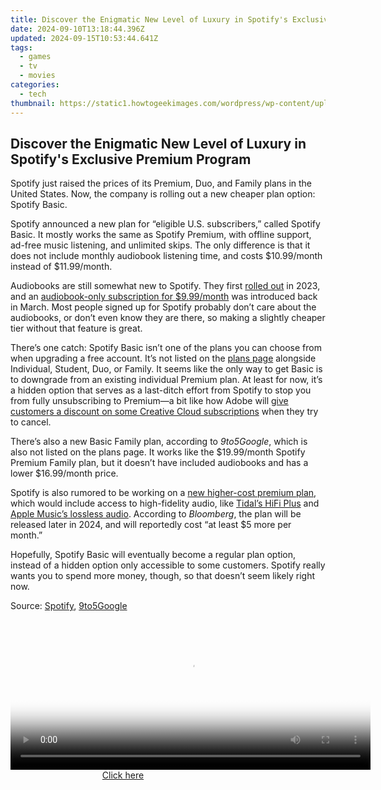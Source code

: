 ```yaml
---
title: Discover the Enigmatic New Level of Luxury in Spotify's Exclusive Premium Program
date: 2024-09-10T13:18:44.396Z
updated: 2024-09-15T10:53:44.641Z
tags:
  - games
  - tv
  - movies
categories:
  - tech
thumbnail: https://static1.howtogeekimages.com/wordpress/wp-content/uploads/2023/11/spotify-wrapped-2023.png
---
```


## Discover the Enigmatic New Level of Luxury in Spotify's Exclusive Premium Program

Spotify just raised the prices of its Premium, Duo, and Family plans in the United States. Now, the company is rolling out a new cheaper plan option: Spotify Basic.

 Spotify announced a new plan for “eligible U.S. subscribers,” called Spotify Basic. It mostly works the same as Spotify Premium, with offline support, ad-free music listening, and unlimited skips. The only difference is that it does not include monthly audiobook listening time, and costs $10.99/month instead of $11.99/month.

 Audiobooks are still somewhat new to Spotify. They first [rolled out](https://youtube-web.techidaily.com/ed-2024-approved-engage-and-inspire-viewers-animated-subscribers-in-filmora-explained/) in 2023, and an [audiobook-only subscription for $9.99/month](https://win11-tips.techidaily.com/overcoming-windows-update-failures-strategies-for-error-0x30017/) was introduced back in March. Most people signed up for Spotify probably don’t care about the audiobooks, or don’t even know they are there, so making a slightly cheaper tier without that feature is great.

 There’s one catch: Spotify Basic isn’t one of the plans you can choose from when upgrading a free account. It’s not listed on the [plans page](https://www.spotify.com/us/premium/#plans) alongside Individual, Student, Duo, or Family. It seems like the only way to get Basic is to downgrade from an existing individual Premium plan. At least for now, it’s a hidden option that serves as a last-ditch effort from Spotify to stop you from fully unsubscribing to Premium—a bit like how Adobe will [give customers a discount on some Creative Cloud subscriptions](https://www.reddit.com/r/editors/comments/1baupzl/slightly%5Funethical%5Ftipif%5Fyou%5Fstart%5Fthe/) when they try to cancel.

 There’s also a new Basic Family plan, according to _9to5Google_, which is also not listed on the plans page. It works like the $19.99/month Spotify Premium Family plan, but it doesn’t have included audiobooks and has a lower $16.99/month price.

 Spotify is also rumored to be working on a [new higher-cost premium plan](https://www.bloomberg.com/news/articles/2024-06-11/spotify-to-introduce-more-expensive-subscription-tier-for-music-lovers?srnd=telecom&embedded-checkout=true), which would include access to high-fidelity audio, like [Tidal’s HiFi Plus](https://facebook-videos.techidaily.com/updated-in-2024-efficient-facebook-video-extraction-procedures/) and [Apple Music’s lossless audio](https://win-forum.techidaily.com/step-by-step-guide-setting-up-and-enabling-revoappmanager-with-revouninstaller/). According to _Bloomberg_, the plan will be released later in 2024, and will reportedly cost “at least $5 more per month.”

 Hopefully, Spotify Basic will eventually become a regular plan option, instead of a hidden option only accessible to some customers. Spotify really wants you to spend more money, though, so that doesn’t seem likely right now.

 Source: [Spotify](https://newsroom.spotify.com/2024-06-21/more-choice-for-us-subscribers/), [9to5Google](https://9to5google.com/2024/06/21/spotify-basic-plans-audiobooks/)

<ins class="adsbygoogle"
     style="display:block"
     data-ad-format="autorelaxed"
     data-ad-client="ca-pub-7571918770474297"
     data-ad-slot="1223367746"></ins>

<ins class="adsbygoogle"
     style="display:block"
     data-ad-client="ca-pub-7571918770474297"
     data-ad-slot="8358498916"
     data-ad-format="auto"
     data-full-width-responsive="true"></ins>



<!-- affiliate ads begin -->
<span id="1982462">
					<video width="576" height="240" style="cursor:pointer"
           poster="//a.impactradius-go.com/display-clicktoplayimage/1982462.png"
           onclick="if(!this.playClicked){this.play();this.setAttribute('controls',true);this.playClicked=true;}">
	   <source src="//a.impactradius-go.com/display-ad/22993-1982462">
	   <img src="//a.impactradius-go.com/display-clicktoplayimage/1982462.png" style="border: none; height: 100%; width: 100%; object-fit: contain">
	</video>
	<div style="width:360px;text-align:center"><a href="javascript:window.open(decodeURIComponent('https%3A%2F%2Fhomestyler.sjv.io%2Fc%2F5597632%2F1982462%2F22993'), '_blank');void(0);">Click here</a></div>
</span>
<img height="0" width="0" src="https://imp.pxf.io/i/5597632/1982462/22993" style="position:absolute;visibility:hidden;" border="0" />
<!-- affiliate ads end -->

